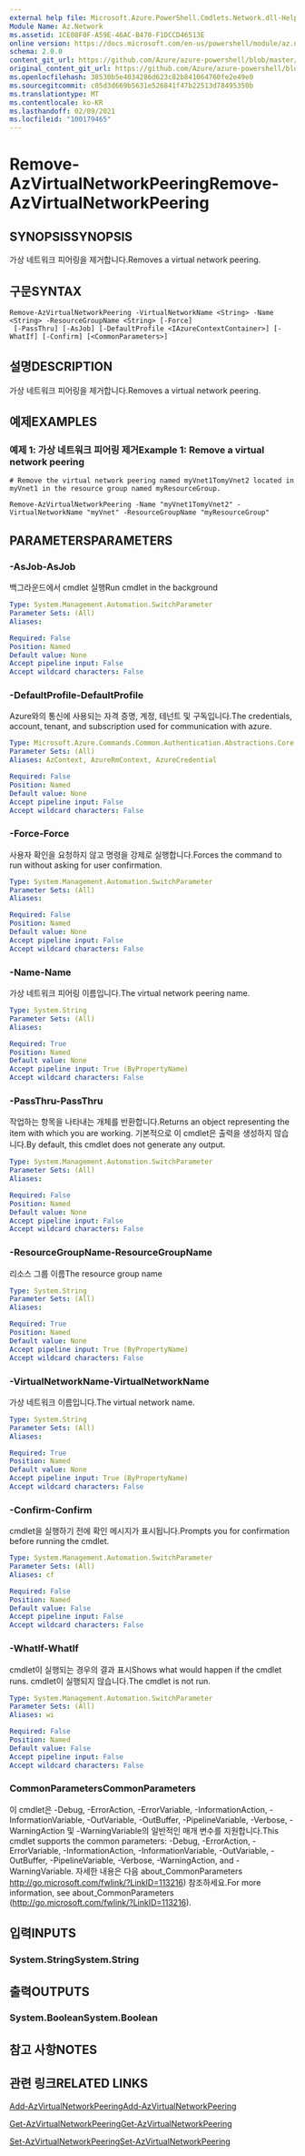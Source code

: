 ```yaml
---
external help file: Microsoft.Azure.PowerShell.Cmdlets.Network.dll-Help.xml
Module Name: Az.Network
ms.assetid: 1CE08F0F-A59E-46AC-B470-F1DCCD46513E
online version: https://docs.microsoft.com/en-us/powershell/module/az.network/remove-azvirtualnetworkpeering
schema: 2.0.0
content_git_url: https://github.com/Azure/azure-powershell/blob/master/src/Network/Network/help/Remove-AzVirtualNetworkPeering.md
original_content_git_url: https://github.com/Azure/azure-powershell/blob/master/src/Network/Network/help/Remove-AzVirtualNetworkPeering.md
ms.openlocfilehash: 38530b5e4034286d623c82b841064760fe2e49e0
ms.sourcegitcommit: c05d3d669b5631e526841f47b22513d78495350b
ms.translationtype: MT
ms.contentlocale: ko-KR
ms.lasthandoff: 02/09/2021
ms.locfileid: "100179465"
---
```

# <span data-ttu-id="ac6f5-101">Remove-AzVirtualNetworkPeering</span><span class="sxs-lookup"><span data-stu-id="ac6f5-101">Remove-AzVirtualNetworkPeering</span></span>

## <span data-ttu-id="ac6f5-102">SYNOPSIS</span><span class="sxs-lookup"><span data-stu-id="ac6f5-102">SYNOPSIS</span></span>
<span data-ttu-id="ac6f5-103">가상 네트워크 피어링을 제거합니다.</span><span class="sxs-lookup"><span data-stu-id="ac6f5-103">Removes a virtual network peering.</span></span>

## <span data-ttu-id="ac6f5-104">구문</span><span class="sxs-lookup"><span data-stu-id="ac6f5-104">SYNTAX</span></span>

```
Remove-AzVirtualNetworkPeering -VirtualNetworkName <String> -Name <String> -ResourceGroupName <String> [-Force]
 [-PassThru] [-AsJob] [-DefaultProfile <IAzureContextContainer>] [-WhatIf] [-Confirm] [<CommonParameters>]
```

## <span data-ttu-id="ac6f5-105">설명</span><span class="sxs-lookup"><span data-stu-id="ac6f5-105">DESCRIPTION</span></span>
<span data-ttu-id="ac6f5-106">가상 네트워크 피어링을 제거합니다.</span><span class="sxs-lookup"><span data-stu-id="ac6f5-106">Removes a virtual network peering.</span></span>

## <span data-ttu-id="ac6f5-107">예제</span><span class="sxs-lookup"><span data-stu-id="ac6f5-107">EXAMPLES</span></span>

### <span data-ttu-id="ac6f5-108">예제 1: 가상 네트워크 피어링 제거</span><span class="sxs-lookup"><span data-stu-id="ac6f5-108">Example 1: Remove a virtual network peering</span></span>
```
# Remove the virtual network peering named myVnet1TomyVnet2 located in myVnet1 in the resource group named myResourceGroup.

Remove-AzVirtualNetworkPeering -Name "myVnet1TomyVnet2" -VirtualNetworkName "myVnet" -ResourceGroupName "myResourceGroup"
```

## <span data-ttu-id="ac6f5-109">PARAMETERS</span><span class="sxs-lookup"><span data-stu-id="ac6f5-109">PARAMETERS</span></span>

### <span data-ttu-id="ac6f5-110">-AsJob</span><span class="sxs-lookup"><span data-stu-id="ac6f5-110">-AsJob</span></span>
<span data-ttu-id="ac6f5-111">백그라운드에서 cmdlet 실행</span><span class="sxs-lookup"><span data-stu-id="ac6f5-111">Run cmdlet in the background</span></span>

```yaml
Type: System.Management.Automation.SwitchParameter
Parameter Sets: (All)
Aliases:

Required: False
Position: Named
Default value: None
Accept pipeline input: False
Accept wildcard characters: False
```

### <span data-ttu-id="ac6f5-112">-DefaultProfile</span><span class="sxs-lookup"><span data-stu-id="ac6f5-112">-DefaultProfile</span></span>
<span data-ttu-id="ac6f5-113">Azure와의 통신에 사용되는 자격 증명, 계정, 테넌트 및 구독입니다.</span><span class="sxs-lookup"><span data-stu-id="ac6f5-113">The credentials, account, tenant, and subscription used for communication with azure.</span></span>

```yaml
Type: Microsoft.Azure.Commands.Common.Authentication.Abstractions.Core.IAzureContextContainer
Parameter Sets: (All)
Aliases: AzContext, AzureRmContext, AzureCredential

Required: False
Position: Named
Default value: None
Accept pipeline input: False
Accept wildcard characters: False
```

### <span data-ttu-id="ac6f5-114">-Force</span><span class="sxs-lookup"><span data-stu-id="ac6f5-114">-Force</span></span>
<span data-ttu-id="ac6f5-115">사용자 확인을 요청하지 않고 명령을 강제로 실행합니다.</span><span class="sxs-lookup"><span data-stu-id="ac6f5-115">Forces the command to run without asking for user confirmation.</span></span>

```yaml
Type: System.Management.Automation.SwitchParameter
Parameter Sets: (All)
Aliases:

Required: False
Position: Named
Default value: None
Accept pipeline input: False
Accept wildcard characters: False
```

### <span data-ttu-id="ac6f5-116">-Name</span><span class="sxs-lookup"><span data-stu-id="ac6f5-116">-Name</span></span>
<span data-ttu-id="ac6f5-117">가상 네트워크 피어링 이름입니다.</span><span class="sxs-lookup"><span data-stu-id="ac6f5-117">The virtual network peering name.</span></span>

```yaml
Type: System.String
Parameter Sets: (All)
Aliases:

Required: True
Position: Named
Default value: None
Accept pipeline input: True (ByPropertyName)
Accept wildcard characters: False
```

### <span data-ttu-id="ac6f5-118">-PassThru</span><span class="sxs-lookup"><span data-stu-id="ac6f5-118">-PassThru</span></span>
<span data-ttu-id="ac6f5-119">작업하는 항목을 나타내는 개체를 반환합니다.</span><span class="sxs-lookup"><span data-stu-id="ac6f5-119">Returns an object representing the item with which you are working.</span></span>
<span data-ttu-id="ac6f5-120">기본적으로 이 cmdlet은 출력을 생성하지 않습니다.</span><span class="sxs-lookup"><span data-stu-id="ac6f5-120">By default, this cmdlet does not generate any output.</span></span>

```yaml
Type: System.Management.Automation.SwitchParameter
Parameter Sets: (All)
Aliases:

Required: False
Position: Named
Default value: None
Accept pipeline input: False
Accept wildcard characters: False
```

### <span data-ttu-id="ac6f5-121">-ResourceGroupName</span><span class="sxs-lookup"><span data-stu-id="ac6f5-121">-ResourceGroupName</span></span>
<span data-ttu-id="ac6f5-122">리소스 그룹 이름</span><span class="sxs-lookup"><span data-stu-id="ac6f5-122">The resource group name</span></span>

```yaml
Type: System.String
Parameter Sets: (All)
Aliases:

Required: True
Position: Named
Default value: None
Accept pipeline input: True (ByPropertyName)
Accept wildcard characters: False
```

### <span data-ttu-id="ac6f5-123">-VirtualNetworkName</span><span class="sxs-lookup"><span data-stu-id="ac6f5-123">-VirtualNetworkName</span></span>
<span data-ttu-id="ac6f5-124">가상 네트워크 이름입니다.</span><span class="sxs-lookup"><span data-stu-id="ac6f5-124">The virtual network name.</span></span>

```yaml
Type: System.String
Parameter Sets: (All)
Aliases:

Required: True
Position: Named
Default value: None
Accept pipeline input: True (ByPropertyName)
Accept wildcard characters: False
```

### <span data-ttu-id="ac6f5-125">-Confirm</span><span class="sxs-lookup"><span data-stu-id="ac6f5-125">-Confirm</span></span>
<span data-ttu-id="ac6f5-126">cmdlet을 실행하기 전에 확인 메시지가 표시됩니다.</span><span class="sxs-lookup"><span data-stu-id="ac6f5-126">Prompts you for confirmation before running the cmdlet.</span></span>

```yaml
Type: System.Management.Automation.SwitchParameter
Parameter Sets: (All)
Aliases: cf

Required: False
Position: Named
Default value: False
Accept pipeline input: False
Accept wildcard characters: False
```

### <span data-ttu-id="ac6f5-127">-WhatIf</span><span class="sxs-lookup"><span data-stu-id="ac6f5-127">-WhatIf</span></span>
<span data-ttu-id="ac6f5-128">cmdlet이 실행되는 경우의 결과 표시</span><span class="sxs-lookup"><span data-stu-id="ac6f5-128">Shows what would happen if the cmdlet runs.</span></span>
<span data-ttu-id="ac6f5-129">cmdlet이 실행되지 않습니다.</span><span class="sxs-lookup"><span data-stu-id="ac6f5-129">The cmdlet is not run.</span></span>

```yaml
Type: System.Management.Automation.SwitchParameter
Parameter Sets: (All)
Aliases: wi

Required: False
Position: Named
Default value: False
Accept pipeline input: False
Accept wildcard characters: False
```

### <span data-ttu-id="ac6f5-130">CommonParameters</span><span class="sxs-lookup"><span data-stu-id="ac6f5-130">CommonParameters</span></span>
<span data-ttu-id="ac6f5-131">이 cmdlet은 -Debug, -ErrorAction, -ErrorVariable, -InformationAction, -InformationVariable, -OutVariable, -OutBuffer, -PipelineVariable, -Verbose, -WarningAction 및 -WarningVariable의 일반적인 매개 변수를 지원합니다.</span><span class="sxs-lookup"><span data-stu-id="ac6f5-131">This cmdlet supports the common parameters: -Debug, -ErrorAction, -ErrorVariable, -InformationAction, -InformationVariable, -OutVariable, -OutBuffer, -PipelineVariable, -Verbose, -WarningAction, and -WarningVariable.</span></span> <span data-ttu-id="ac6f5-132">자세한 내용은 다음 about_CommonParameters http://go.microsoft.com/fwlink/?LinkID=113216) 참조하세요.</span><span class="sxs-lookup"><span data-stu-id="ac6f5-132">For more information, see about_CommonParameters (http://go.microsoft.com/fwlink/?LinkID=113216).</span></span>

## <span data-ttu-id="ac6f5-133">입력</span><span class="sxs-lookup"><span data-stu-id="ac6f5-133">INPUTS</span></span>

### <span data-ttu-id="ac6f5-134">System.String</span><span class="sxs-lookup"><span data-stu-id="ac6f5-134">System.String</span></span>

## <span data-ttu-id="ac6f5-135">출력</span><span class="sxs-lookup"><span data-stu-id="ac6f5-135">OUTPUTS</span></span>

### <span data-ttu-id="ac6f5-136">System.Boolean</span><span class="sxs-lookup"><span data-stu-id="ac6f5-136">System.Boolean</span></span>

## <span data-ttu-id="ac6f5-137">참고 사항</span><span class="sxs-lookup"><span data-stu-id="ac6f5-137">NOTES</span></span>

## <span data-ttu-id="ac6f5-138">관련 링크</span><span class="sxs-lookup"><span data-stu-id="ac6f5-138">RELATED LINKS</span></span>

[<span data-ttu-id="ac6f5-139">Add-AzVirtualNetworkPeering</span><span class="sxs-lookup"><span data-stu-id="ac6f5-139">Add-AzVirtualNetworkPeering</span></span>](./Add-AzVirtualNetworkPeering.md)

[<span data-ttu-id="ac6f5-140">Get-AzVirtualNetworkPeering</span><span class="sxs-lookup"><span data-stu-id="ac6f5-140">Get-AzVirtualNetworkPeering</span></span>](./Get-AzVirtualNetworkPeering.md)

[<span data-ttu-id="ac6f5-141">Set-AzVirtualNetworkPeering</span><span class="sxs-lookup"><span data-stu-id="ac6f5-141">Set-AzVirtualNetworkPeering</span></span>](./Set-AzVirtualNetworkPeering.md)
